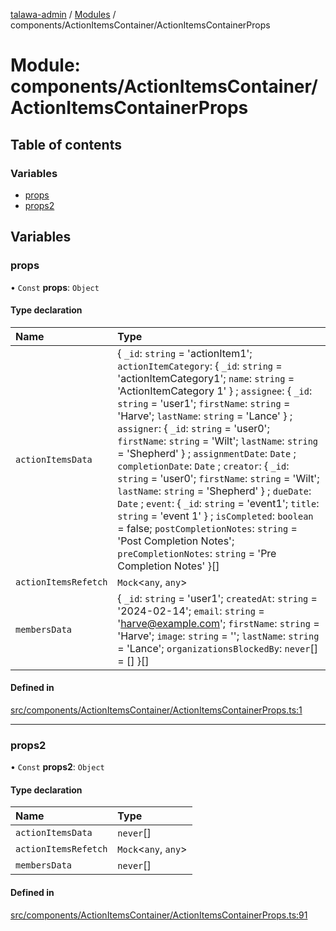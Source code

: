 [talawa-admin](../README.md) / [Modules](../modules.md) / components/ActionItemsContainer/ActionItemsContainerProps

# Module: components/ActionItemsContainer/ActionItemsContainerProps

## Table of contents

### Variables

- [props](components_ActionItemsContainer_ActionItemsContainerProps.md#props)
- [props2](components_ActionItemsContainer_ActionItemsContainerProps.md#props2)

## Variables

### props

• `Const` **props**: `Object`

#### Type declaration

| Name | Type |
| :------ | :------ |
| `actionItemsData` | \{ `_id`: `string` = 'actionItem1'; `actionItemCategory`: \{ `_id`: `string` = 'actionItemCategory1'; `name`: `string` = 'ActionItemCategory 1' \} ; `assignee`: \{ `_id`: `string` = 'user1'; `firstName`: `string` = 'Harve'; `lastName`: `string` = 'Lance' \} ; `assigner`: \{ `_id`: `string` = 'user0'; `firstName`: `string` = 'Wilt'; `lastName`: `string` = 'Shepherd' \} ; `assignmentDate`: `Date` ; `completionDate`: `Date` ; `creator`: \{ `_id`: `string` = 'user0'; `firstName`: `string` = 'Wilt'; `lastName`: `string` = 'Shepherd' \} ; `dueDate`: `Date` ; `event`: \{ `_id`: `string` = 'event1'; `title`: `string` = 'event 1' \} ; `isCompleted`: `boolean` = false; `postCompletionNotes`: `string` = 'Post Completion Notes'; `preCompletionNotes`: `string` = 'Pre Completion Notes' \}[] |
| `actionItemsRefetch` | `Mock`\<`any`, `any`\> |
| `membersData` | \{ `_id`: `string` = 'user1'; `createdAt`: `string` = '2024-02-14'; `email`: `string` = 'harve@example.com'; `firstName`: `string` = 'Harve'; `image`: `string` = ''; `lastName`: `string` = 'Lance'; `organizationsBlockedBy`: `never`[] = [] \}[] |

#### Defined in

[src/components/ActionItemsContainer/ActionItemsContainerProps.ts:1](https://github.com/wingman47/talawa-admin/blob/b199b2f/src/components/ActionItemsContainer/ActionItemsContainerProps.ts#L1)

___

### props2

• `Const` **props2**: `Object`

#### Type declaration

| Name | Type |
| :------ | :------ |
| `actionItemsData` | `never`[] |
| `actionItemsRefetch` | `Mock`\<`any`, `any`\> |
| `membersData` | `never`[] |

#### Defined in

[src/components/ActionItemsContainer/ActionItemsContainerProps.ts:91](https://github.com/wingman47/talawa-admin/blob/b199b2f/src/components/ActionItemsContainer/ActionItemsContainerProps.ts#L91)

